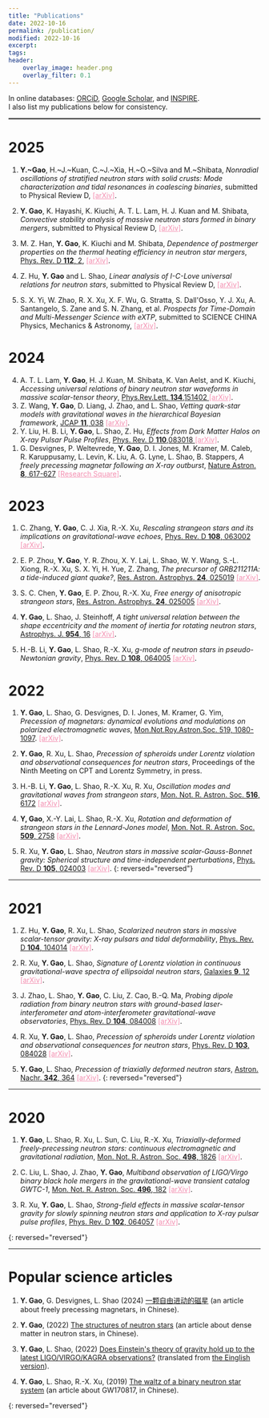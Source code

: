 ```yaml
---
title: "Publications"
date: 2022-10-16
permalink: /publication/
modified: 2022-10-16
excerpt:
tags:
header:
    overlay_image: header.png
    overlay_filter: 0.1 
---
```


<p>
In online databases:
<span class="archive__item-title">
<a href="https://orcid.org/{{ site.author.orcid }}"><i class="ai ai-fw ai-orcid" aria-hidden="true"></i> ORCiD</a>,
<a href="https://scholar.google.com/citations?user={{ site.author.google-scholar }}"><i class="ai ai-fw ai-google-scholar" aria-hidden="true"></i> Google Scholar</a>,
and
<a href="https://inspirehep.net/search?p=exactauthor%3A{{ site.author.inspire }}"><i class="ai ai-fw ai-inspire" aria-hidden="true"></i> INSPIRE</a></span>.
<br>
I also list my publications below for consistency.
</p>
<hr style="border:1px solid gray">


# 2025

1. **Y.~Gao**, H.~J.~Kuan, C.~J.~Xia, H.~O.~Silva and M.~Shibata, *Nonradial oscillations of stratified neutron stars with solid crusts: Mode characterization and tidal resonances in coalescing binaries*, submitted to Physical Review D, <a href="https://arxiv.org/abs/2509.00257" style="color: #F48FB1;">[arXiv]</a>.


2. **Y. Gao**, K. Hayashi, K. Kiuchi, A. T. L. Lam, H. J.   Kuan and M. Shibata, *Convective stability analysis of massive neutron stars formed in binary mergers*, submitted to Physical Review D, <a href="https://arxiv.org/abs/2501.19053" style="color: #F48FB1;">[arXiv]</a>.

3. M. Z. Han, **Y. Gao**, K. Kiuchi and M. Shibata,
*Dependence of postmerger properties on the thermal heating efficiency in neutron star mergers*,
[Phys. Rev. D **112**, 2](https://journals.aps.org/prd/abstract/10.1103/p6s8-khkw), <a href="https://arxiv.org/abs/2504.08514" style="color: #F48FB1;">[arXiv]</a>.

1. Z. Hu, **Y. Gao** and L. Shao, *Linear analysis of I-C-Love universal relations for neutron stars*,
submitted to Physical Review D, <a href="https://arxiv.org/abs/2505.13110" style="color: #F48FB1;">[arXiv]</a>.

1. S. X. Yi, W. Zhao, R. X. Xu, X. F. Wu, G. Stratta, S. Dall'Osso, Y. J. Xu, A. Santangelo, S. Zane and S. N. Zhang, et al. *Prospects for Time-Domain and Multi-Messenger Science with eXTP*, submitted to SCIENCE CHINA Physics, Mechanics & Astronomy, <a href="https://arxiv.org/abs/2506.08368" style="color: #F48FB1;">[arXiv]</a>.

# 2024 

<ol reversed>
  <li>A. T. L. Lam, <strong>Y. Gao</strong>, H. J. Kuan, M. Shibata, K. Van Aelst, and K. Kiuchi, 
      <em>Accessing universal relations of binary neutron star waveforms in massive scalar-tensor theory</em>,  
      <a href="https://doi.org/10.1103/PhysRevLett.134.151402">Phys.Rev.Lett. <strong>134</strong>,151402 </a> 
      <a href="https://arxiv.org/abs/2410.00137" style="color: #F48FB1;">[arXiv]</a>.
  </li>
  <li>Z. Wang, <strong>Y. Gao</strong>, D. Liang, J. Zhao, and L. Shao, 
      <em>Vetting quark-star models with gravitational waves in the hierarchical Bayesian framework</em>,
      <a href="https://iopscience.iop.org/article/10.1088/1475-7516/2024/11/038">JCAP <strong>11</strong>, 038</a> 
      <a href="https://arxiv.org/abs/2409.11103" style="color: #F48FB1;">[arXiv]</a>.
  </li>
  <li>Y. Liu, H. B. Li, <strong>Y. Gao</strong>, L. Shao, Z. Hu, 
      <em>Effects from Dark Matter Halos on X-ray Pulsar Pulse Profiles</em>,
       <a href="https://journals.aps.org/prd/abstract/10.1103/PhysRevD.110.083018">Phys. Rev. D <strong>110</strong>,083018 </a> 
      <a href="https://arxiv.org/abs/2408.04425" style="color: #F48FB1;">[arXiv]</a>.
  </li>
  <li>G. Desvignes, P. Weltevrede, <strong>Y. Gao</strong>, D. I. Jones, M. Kramer, M. Caleb, R. Karuppusamy, L. Levin, K. Liu, 
      A. G. Lyne, L. Shao, B. Stappers, 
      <em>A freely precessing magnetar following an X-ray outburst</em>, 
      <a href="https://www.nature.com/articles/s41550-024-02226-7">Nature Astron. <strong>8</strong>, 617-627</a> 
      <a href="https://assets.researchsquare.com/files/rs-2281053/v1/8d2a4cf0b98fad7eece4a662.pdf?c=1670213325" style="color: #F48FB1;">[Research Square]</a>.
  </li>
</ol>


# 2023

1. C. Zhang,
  **Y. Gao**,
  C. J. Xia,
  R.-X. Xu,
  *Rescaling strangeon stars and its implications on gravitational-wave echoes*,
  [Phys. Rev. D **108**, 063002](https://journals.aps.org/prd/abstract/10.1103/PhysRevD.108.063002)
  <a href="https://doi.org/10.48550/arXiv.2305.13323" style="color: #F48FB1;">[arXiv]</a>.

2. E. P. Zhou, 
  **Y. Gao**,
  Y. R. Zhou, 
  X. Y. Lai, 
  L. Shao,
  W. Y. Wang, 
  S.-L. Xiong, 
  R.-X. Xu, 
  S. X. Yi, 
  H. Yue, 
  Z. Zhang,
  *The precursor of GRB211211A: a tide-induced giant quake?*,
  [Res. Astron. Astrophys. **24**, 025019](https://iopscience.iop.org/article/10.1088/1674-4527/ad0825)
  <a href="https://doi.org/10.48550/arXiv.2305.10682" style="color: #F48FB1;">[arXiv]</a>.

3. S. C. Chen,
   **Y. Gao**,
   E. P. Zhou,
   R.-X. Xu,
   *Free energy of anisotropic strangeon stars*,
   [Res. Astron. Astrophys. **24**, 025005](https://iopscience.iop.org/article/10.1088/1674-4527/ad1430)
  <a href="https://doi.org/10.48550/arXiv.2305.19687" style="color: #F48FB1;">[arXiv]</a>.

4. **Y. Gao**,
    L. Shao,
    J. Steinhoff,
    *A tight universal relation between the shape eccentricity and the moment of inertia for rotating neutron stars*,
    [Astrophys. J. **954**, 16](https://iopscience.iop.org/article/10.3847/1538-4357/ace776)
    <a href="https://doi.org/10.48550/arXiv.2303.14130" style="color: #F48FB1;">[arXiv]</a>.

5. H.-B. Li,
   **Y. Gao**,
  L. Shao,
  R.-X. Xu,
  *g-mode of neutron stars in pseudo-Newtonian gravity*,
  [Phys. Rev. D **108**, 064005](https://journals.aps.org/prd/abstract/10.1103/PhysRevD.108.064005)
  <a href="https://doi.org/10.48550/arXiv.2302.03856" style="color: #F48FB1;">[arXiv]</a>.



# 2022


1. **Y. Gao**,
  L. Shao,
  G. Desvignes,
  D. I. Jones,
  M. Kramer,
  G. Yim,
  *Precession of magnetars: dynamical evolutions and modulations on polarized electromagnetic waves*,
  [Mon.Not.Roy.Astron.Soc. 519, 1080-1097](https://academic.oup.com/mnras/article/519/1/1080/6873850?login=false).
  <a href="http://arxiv.org/abs/2211.17087" style="color: #F48FB1;">[arXiv]</a>.

2. **Y. Gao**, 
  R. Xu, 
  L. Shao, 
  *Precession of spheroids under Lorentz violation and observational consequences for neutron stars*, 
  Proceedings of the Ninth Meeting on CPT and Lorentz Symmetry, in press.

3. H.-B. Li, 
  **Y. Gao**,
  L. Shao, 
  R.-X. Xu, 
  R. Xu, 
  *Oscillation modes and gravitational waves from strangeon stars*,
  [Mon. Not. R. Astron. Soc. **516**, 6172](https://academic.oup.com/mnras/advance-article-abstract/doi/10.1093/mnras/stac2622/6705433)
  <a href="http://arxiv.org/abs/2206.09407" style="color: #F48FB1;">[arXiv]</a>.

4. **Y, Gao**, 
  X.-Y. Lai, 
  L. Shao, 
  R.-X. Xu,
  *Rotation and deformation of strangeon stars in the Lennard-Jones model*, 
  [Mon. Not. R. Astron. Soc. **509**, 2758](https://doi.org/10.1093/mnras/stab3181)
  <a href="http://arxiv.org/abs/2109.13234" style="color: #F48FB1;">[arXiv]</a>.

5. R. Xu, 
  **Y. Gao**, 
  L. Shao, 
  *Neutron stars in massive scalar-Gauss-Bonnet gravity: Spherical structure and time-independent perturbations*, 
  [Phys. Rev. D **105**, 024003](https://doi.org/10.1103/PhysRevD.105.024003)
  <a href="http://arxiv.org/abs/2111.06561" style="color: #F48FB1;">[arXiv]</a>.
{: reversed="reversed"}

---

# 2021

1.  Z. Hu, 
  **Y. Gao**,
  R. Xu, 
  L. Shao, 
  *Scalarized neutron stars in massive scalar-tensor gravity: X-ray pulsars and tidal deformability*, 
  [Phys. Rev. D **104**, 104014](https://doi.org/10.1103/PhysRevD.104.104014)
  <a href="http://arxiv.org/abs/2109.13453" style="color: #F48FB1;">[arXiv]</a>.

2. R. Xu, 
  **Y. Gao**,
  L. Shao, 
  *Signature of Lorentz violation in continuous gravitational-wave spectra of ellipsoidal neutron stars*, 
  [Galaxies **9**, 12](https://doi.org/10.3390/galaxies9010012)
  <a href="http://arxiv.org/abs/2101.09431" style="color: #F48FB1;">[arXiv]</a>.

3. J. Zhao, 
  L. Shao, 
  **Y. Gao**,
  C. Liu, 
  Z. Cao, 
  B.-Q. Ma,
  *Probing dipole radiation from binary neutron stars with ground-based laser-interferometer and atom-interferometer gravitational-wave observatories*, 
  [Phys. Rev. D **104**, 084008](https://doi.org/10.1103/PhysRevD.104.084008)
  <a href="http://arxiv.org/abs/2106.04883" style="color: #F48FB1;">[arXiv]</a>.

4. R. Xu, 
  **Y. Gao**, 
  L. Shao, 
  *Precession of spheroids under Lorentz violation and observational consequences for neutron stars*, 
  [Phys. Rev. D **103**, 084028](https://doi.org/10.1103/PhysRevD.103.084028)
  <a href="http://arxiv.org/abs/2012.01320" style="color: #F48FB1;">[arXiv]</a>.


5. **Y. Gao**, 
  L. Shao,
  *Precession of triaxially deformed neutron stars*, 
  [Astron. Nachr. **342**, 364](https://doi.org/10.1002/asna.202113935)
  <a href="http://arxiv.org/abs/2011.04472" style="color: #F48FB1;">[arXiv]</a>.
{: reversed="reversed"}
---

# 2020

1. **Y. Gao**, 
  L. Shao, 
  R. Xu, 
  L. Sun, 
  C. Liu, 
  R.-X. Xu,
  *Triaxially-deformed freely-precessing neutron stars: continuous electromagnetic and gravitational radiation*, 
  [Mon. Not. R. Astron. Soc. **498**, 1826](https://doi.org/10.1093/mnras/staa2476)
  <a href="http://arxiv.org/abs/2007.02528" style="color: #F48FB1;">[arXiv]</a>.

2. C. Liu, 
  L. Shao, 
  J. Zhao, 
  **Y. Gao**, 
  *Multiband observation of LIGO/Virgo binary black hole mergers in the gravitational-wave transient catalog GWTC-1*, 
  [Mon. Not. R. Astron. Soc. **496**, 182](https://doi.org/10.1093/mnras/staa1512)
  <a href="http://arxiv.org/abs/2004.12096" style="color: #F48FB1;">[arXiv]</a>.

3. R. Xu, 
  **Y. Gao**, 
  L. Shao, 
  *Strong-field effects in massive scalar-tensor gravity for slowly spinning neutron stars and application to X-ray pulsar pulse profiles*, 
  [Phys. Rev. D **102**, 064057](https://journals.aps.org/prd/pdf/10.1103/PhysRevD.102.064057)
  <a href="http://arxiv.org/abs/2007.10080" style="color: #F48FB1;">[arXiv]</a>.


{: reversed="reversed"}

---

# Popular science articles

1. **Y. Gao**, 
G. Desvignes, 
L. Shao
(2024) 
[一颗自由进动的磁星](https://dds.sciengine.com/cfs/files/pdfs/view/0023-074X/C9C2E28FCEC3452AB1A2AEF32A5DBB53-mark.pdf) (an article about freely precessing magnetars, in Chinese).

2. **Y. Gao**, 
(2022) 
[The structures of neutron stars](https://gravyong.github.io/files/NS_Structure_Popular.pdf) (an article about dense matter in neutron stars, in Chinese).

3. **Y. Gao**,
   L. Shao, 
   (2022) 
   [Does Einstein's theory of gravity hold up to the latest LIGO/VIRGO/KAGRA observations?](https://www.ligo.org/science/Publication-O3bTGR/translations/science-summary-chinese-simplified.pdf) (translated from [the Einglish version](https://www.ligo.org/science/Publication-O3bTGR/)).

4. **Y. Gao**, 
L. Shao, 
R.-X. Xu, 
(2019) [The waltz of a binary neutron star system](https://gravyong.github.io/files/BNS_Popular.pdf) (an article about GW170817, in Chinese).

{: reversed="reversed"}



